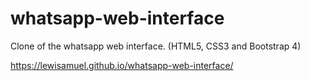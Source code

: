 # whatsapp-web-interface
Clone of the whatsapp web interface. (HTML5, CSS3 and Bootstrap 4)

https://lewisamuel.github.io/whatsapp-web-interface/
